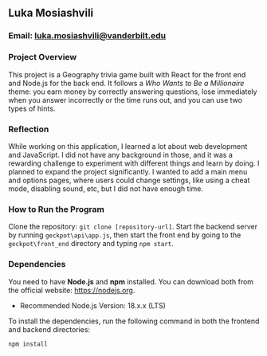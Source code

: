 ## Luka Mosiashvili

### Email: luka.mosiashvili@vanderbilt.edu

### Project Overview

This project is a Geography trivia game built with React for the front end and Node.js for the back end. It follows a _Who Wants to Be a Millionaire_ theme: you earn money by correctly answering questions, lose immediately when you answer incorrectly or the time runs out, and you can use two types of hints.

### Reflection

While working on this application, I learned a lot about web development and JavaScript. I did not have any background in those, and it was a rewarding challenge to experiment with different things and learn by doing. I planned to expand the project significantly. I wanted to add a main menu and options pages, where users could change settings, like using a cheat mode, disabling sound, etc, but I did not have enough time.

### How to Run the Program

Clone the repository: `git clone [repository-url]`. Start the backend server by running `geckpot\api\app.js`, then start the front end by going to the `geckpot\front_end` directory and typing `npm start`.

### Dependencies

You need to have __Node.js__ and __npm__ installed. You can download both from the official website: https://nodejs.org.

- Recommended Node.js Version: 18.x.x (LTS)

To install the dependencies, run the following command in both the frontend and backend directories:

`npm install`